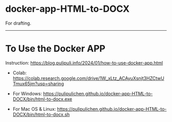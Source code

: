 # docker-app-HTML-to-DOCX
For drafting.

----
# To Use the Docker APP

Instruction: https://blog.pulipuli.info/2024/01/how-to-use-docker-app.html

- Colab: https://colab.research.google.com/drive/1W_xLtz_ACAyuXsnjt3HZCtwUTmux65jm?usp=sharing

- For Windows: https://pulipulichen.github.io/docker-app-HTML-to-DOCX/bin/html-to-docx.exe
- For Mac OS & Linux: https://pulipulichen.github.io/docker-app-HTML-to-DOCX/bin/html-to-docx.sh
